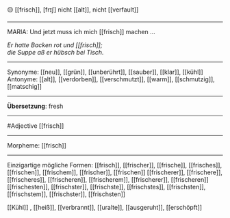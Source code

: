 🟡 [[frisch]], [frɪʃ]
nicht [[alt]], nicht [[verfault]]

---
MARIA: Und jetzt muss ich mich [[frisch]] machen …  

*Er hatte Backen rot und [[frisch]];*  
*die Suppe aß er hübsch bei Tisch.*  

---
Synonyme: [[neu]], [[grün]], [[unberührt]], [[sauber]], [[klar]], [[kühl]]
Antonyme: [[alt]], [[verdorben]], [[verschmutzt]], [[warm]], [[schmutzig]], [[matschig]]

---
**Übersetzung**:
fresh

---
#Adjective [[frisch]]

---
Morpheme:
[[frisch]]

---


Einzigartige mögliche Formen: 
[[frisch]], [[frischer]], [[frische]], [[frisches]], [[frischen]], [[frischem]], [[frischer]], [[frischen]]
[[frischerer]], [[frischere]], [[frischeres]], [[frischeren]], [[frischerem]], [[frischerer]], [[frischeren]]
[[frischesten]], [[frischster]], [[frischste]], [[frischstes]], [[frischsten]], [[frischstem]], [[frischster]], [[frischsten]]

[[Kühl]]
, [[heiß]], [[verbrannt]], [[uralte]], [[ausgeruht]], [[erschöpft]]